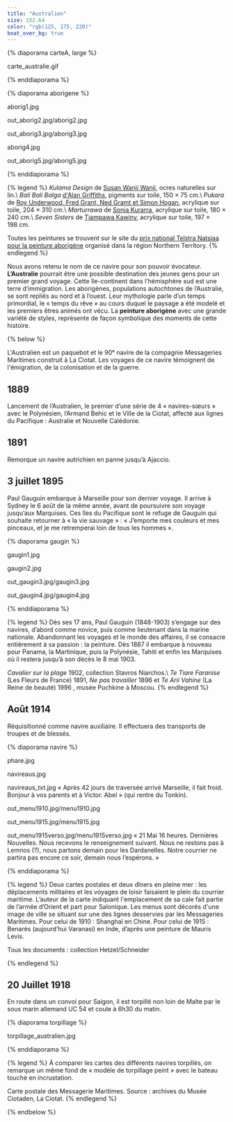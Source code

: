 ```yaml
---
title: "Australien"
size: 152.64
color: "rgb(125, 175, 220)"
boat_over_bg: true
---
```


{% diaporama carteA, large %}

carte_australie.gif

{% enddiaporama %}


{% diaporama aborigene %}

aborig1.jpg

out_aborig2.jpg/aborig2.jpg

out_aborig3.jpg/aborig3.jpg

aborig4.jpg

out_aborig5.jpg/aborig5.jpg

{% enddiaporama %}

{% legend %}
_Kulama Design_ de [Susan Wanji Wanji](http://natsiaa30.nt.gov.au/view-artwork/6/243), ocres naturelles sur lin.\\
_Bali Bali Balga_ [d'Alan Griffiths](http://natsiaa30.nt.gov.au/view-artwork/6/216), pigments sur toile, 150 × 75&nbsp;cm.\\
_Pukara_ de [Roy Underwood, Fred Grant, Ned Gramt et Simon Hogan](http://natsiaa30.nt.gov.au/view-artwork/6/240), acrylique sur toile, 204 × 310&nbsp;cm.\\
_Marturrawa_ de [Sonia Kurarra](http://natsiaa30.nt.gov.au/view-artwork/6/241), acrylique sur toile, 180 × 240&nbsp;cm.\\
_Seven Sisters_ de [Tjampawa Kawiny](http://natsiaa30.nt.gov.au/view-artwork/6/247), acrylique sur toile, 197 × 198&nbsp;cm.

Toutes les peintures se trouvent sur le site du [prix national Telstra Natsiaa pour la peinture aborigène](http://natsiaa30.nt.gov.au/categories/painting) organisé dans la région Northern Territory.
{% endlegend %}


Nous avons retenu le nom de ce navire pour son pouvoir évocateur. **L’Australie** pourrait être une possible destination des jeunes gens pour un premier grand voyage. Cette île-continent dans l’hémisphère sud est une terre d’immigration. Les aborigènes, populations autochtones de l’Australie, se sont repliés au nord et à l’ouest. Leur mythologie parle d’un temps primordial, le «&nbsp;temps du rêve&nbsp;» au cours duquel le paysage a été modelé et les premiers êtres animés ont vécu. La **peinture aborigène** avec une grande variété de styles, représente de façon symbolique des moments de cette histoire.

{% below %}

L'Australien est un paquebot et le 90ᵉ navire de la compagnie Messageries Maritimes construit à La Ciotat. Les voyages de ce navire témoignent de l'émigration, de la colonisation et de la guerre.


1889
----

Lancement de l’Australien, le premier d’une série de 4 «&nbsp;navires-sœurs&nbsp;» avec le Polynésien, l’Armand Behic et le Ville de la Ciotat, affecté aux lignes du Pacifique&nbsp;: Australie et Nouvelle Calédonie.


1891
----

Remorque un navire autrichien en panne jusqu’à Ajaccio.


3 juillet 1895
--------------

Paul Gauguin embarque à Marseille pour son dernier voyage. Il arrive à Sydney le 6 août de la même année, avant de poursuivre son voyage jusqu’aux Marquises. Ces îles du Pacifique sont le refuge de  Gauguin qui souhaite retourner à «&nbsp;la vie sauvage&nbsp;»&nbsp;: «&nbsp;J’emporte mes couleurs et mes pinceaux, et je me retremperai loin de tous les hommes&nbsp;».


{% diaporama gaugin %}

gaugin1.jpg

gaugin2.jpg

out_gaugin3.jpg/gaugin3.jpg

out_gaugin4.jpg/gaugin4.jpg

{% enddiaporama %}

{% legend %}
Dès ses 17 ans, Paul Gauguin (1848-1903) s’engage sur des navires, d’abord comme novice, puis comme lieutenant dans la marine nationale. Abandonnant les voyages et le monde des affaires, il se consacre entièrement à sa passion&nbsp;: la peinture. Dès 1887 il embarque à nouveau pour Panama, la Martinique, puis la Polynésie, Tahiti et enfin les Marquises où il restera jusqu’à son décès le 8&nbsp;mai 1903.

_Cavalier sur la plage_ 1902, collection Stavros Niarchos.\\
_Te Tiare Faranise_ (Les Fleurs de France) 1891, _Ne pas travailler_ 1896 et _Te Arii Vahine_ (La Reine de beauté) 1996&nbsp;, musée Puchkine à Moscou.
{% endlegend %}

Août 1914
---------

Réquisitionné comme navire auxiliaire. Il effectuera des transports de troupes et de blessés.

{% diaporama navire %}

phare.jpg

navireaus.jpg

navireaus_txt.jpg
«&nbsp;Après 42 jours de traversée arrivé Marseille, il fait froid. Bonjour à vos parents et à Victor. Abel&nbsp;» (qui rentre du Tonkin).

out_menu1910.jpg/menu1910.jpg

out_menu1915.jpg/menu1915.jpg

out_menu1915verso.jpg/menu1915verso.jpg
«&nbsp;21 Mai 16 heures. Dernières Nouvelles. Nous recevons le renseignement suivant. Nous ne restons pas à Lemnos&nbsp;(?), nous partons demain pour les Dardanelles. Notre courrier ne partira pas encore ce soir, demain nous l’espérons.&nbsp;»

{% enddiaporama %}

{% legend %}
Deux cartes postales et deux dîners en pleine mer&nbsp;: les déplacements militaires et les voyages de loisir faisaient le plein du courrier maritime. L’auteur de la carte indiquant l'emplacement de sa cale fait partie de l’armée d’Orient et part pour Salonique.
Les menus sont décorés d'une image de ville se situant sur une des lignes desservies par les Messageries Maritimes. Pour celui de 1910&nbsp;: Shanghaï en Chine. Pour celui de 1915&nbsp;: Benarès (aujourd’hui Varanasi) en Inde, d’après une peinture de Mauris Levis.

Tous les documents&nbsp;: collection Hetzel/Schneider

{% endlegend %}

20 Juillet 1918
---------------

En route dans un convoi pour Saigon, il est torpillé non loin de Malte par le sous marin allemand UC&nbsp;54 et coule à 6h30 du matin.

{% diaporama torpillage %}

torpillage_australien.jpg

{% enddiaporama %}

{% legend %}
À comparer les cartes des différents navires torpillés, on remarque un même fond de «&nbsp;modèle de torpillage peint&nbsp;» avec le bateau touché en incrustation.

Carte postale des Messagerie Maritimes. Source&nbsp;: archives du Musée Ciotaden, La Ciotat.
{% endlegend %}

{% endbelow %}

